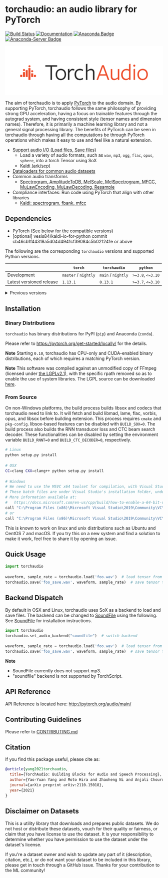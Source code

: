torchaudio: an audio library for PyTorch
========================================

[![Build Status](https://circleci.com/gh/pytorch/audio.svg?style=svg)](https://app.circleci.com/pipelines/github/pytorch/audio)
[![Documentation](https://img.shields.io/badge/dynamic/json.svg?label=docs&url=https%3A%2F%2Fpypi.org%2Fpypi%2Ftorchaudio%2Fjson&query=%24.info.version&colorB=brightgreen&prefix=v)](https://pytorch.org/audio/main/)
[![Anaconda Badge](https://anaconda.org/pytorch/torchaudio/badges/downloads.svg)](https://anaconda.org/pytorch/torchaudio)
[![Anaconda-Server Badge](https://anaconda.org/pytorch/torchaudio/badges/platforms.svg)](https://anaconda.org/pytorch/torchaudio)

![TorchAudio Logo](docs/source/_static/img/logo.png)

The aim of torchaudio is to apply [PyTorch](https://github.com/pytorch/pytorch) to
the audio domain. By supporting PyTorch, torchaudio follows the same philosophy
of providing strong GPU acceleration, having a focus on trainable features through
the autograd system, and having consistent style (tensor names and dimension names).
Therefore, it is primarily a machine learning library and not a general signal
processing library. The benefits of PyTorch can be seen in torchaudio through
having all the computations be through PyTorch operations which makes it easy
to use and feel like a natural extension.

- [Support audio I/O (Load files, Save files)](http://pytorch.org/audio/main/)
  - Load a variety of audio formats, such as `wav`, `mp3`, `ogg`, `flac`, `opus`, `sphere`, into a torch Tensor using SoX
  - [Kaldi (ark/scp)](http://pytorch.org/audio/main/kaldi_io.html)
- [Dataloaders for common audio datasets](http://pytorch.org/audio/main/datasets.html)
- Common audio transforms
    - [Spectrogram, AmplitudeToDB, MelScale, MelSpectrogram, MFCC, MuLawEncoding, MuLawDecoding, Resample](http://pytorch.org/audio/main/transforms.html)
- Compliance interfaces: Run code using PyTorch that align with other libraries
    - [Kaldi: spectrogram, fbank, mfcc](https://pytorch.org/audio/main/compliance.kaldi.html)

Dependencies
------------
* PyTorch (See below for the compatible versions)
* [optional] vesis84/kaldi-io-for-python commit cb46cb1f44318a5d04d4941cf39084c5b021241e or above

The following are the corresponding ``torchaudio`` versions and supported Python versions.

| | ``torch``                | ``torchaudio``           | ``python``                      |
| ----------- | ------------------------ | ------------------------ | ------------------------------- |
| Development | ``master`` / ``nightly`` | ``main`` / ``nightly``   | ``>=3.8``, ``<=3.10``            |
| Latest versioned release | ``1.13.1``               | ``0.13.1``               | ``>=3.7``, ``<=3.10``            |

<details><summary>Previous versions</summary>

| ``torch``                | ``torchaudio``           | ``python``                      |
| ------------------------ | ------------------------ | ------------------------------- |
| ``1.13.0``               | ``0.13.0``               | ``>=3.7``, ``<=3.10``           |
| ``1.12.1``               | ``0.12.1``               | ``>=3.7``, ``<=3.10``           |
| ``1.12.0``               | ``0.12.0``               | ``>=3.7``, ``<=3.10``           |
| ``1.11.0``               | ``0.11.0``               | ``>=3.7``, ``<=3.9``            |
| ``1.10.0``               | ``0.10.0``               | ``>=3.6``, ``<=3.9``            |
| ``1.9.1``                | ``0.9.1``                | ``>=3.6``, ``<=3.9``            |
| ``1.9.0``                | ``0.9.0``                | ``>=3.6``, ``<=3.9``            |
| ``1.8.1``                | ``0.8.1``                | ``>=3.6``, ``<=3.9``            |
| ``1.8.0``                | ``0.8.0``                | ``>=3.6``, ``<=3.9``            |
| ``1.7.1``                | ``0.7.2``                | ``>=3.6``, ``<=3.9``            |
| ``1.7.0``                | ``0.7.0``                | ``>=3.6``, ``<=3.8``            |
| ``1.6.0``                | ``0.6.0``                | ``>=3.6``, ``<=3.8``            |
| ``1.5.0``                | ``0.5.0``                | ``>=3.5``, ``<=3.8``            |
| ``1.4.0``                | ``0.4.0``                | ``==2.7``, ``>=3.5``, ``<=3.8`` |

</details>

Installation
------------

### Binary Distributions

`torchaudio` has binary distributions for PyPI (`pip`) and Anaconda (`conda`).

Please refer to https://pytorch.org/get-started/locally/ for the details.

**Note** Starting `0.10`, torchaudio has CPU-only and CUDA-enabled binary distributions, each of which requires a matching PyTorch version.

**Note** This software was compiled against an unmodified copy of FFmpeg (licensed under [the LGPLv2.1](https://github.com/FFmpeg/FFmpeg/blob/a5d2008e2a2360d351798e9abe883d603e231442/COPYING.LGPLv2.1)), with the specific rpath removed so as to enable the use of system libraries. The LGPL source can be downloaded [here](https://github.com/FFmpeg/FFmpeg/releases/tag/n4.1.8).

### From Source

On non-Windows platforms, the build process builds libsox and codecs that torchaudio need to link to. It will fetch and build libmad, lame, flac, vorbis, opus, and libsox before building extension. This process requires `cmake` and `pkg-config`. libsox-based features can be disabled with `BUILD_SOX=0`.
The build process also builds the RNN transducer loss and CTC beam search decoder. These functionalities can be disabled by setting the environment variable `BUILD_RNNT=0` and `BUILD_CTC_DECODER=0`, respectively.

```bash
# Linux
python setup.py install

# OSX
CC=clang CXX=clang++ python setup.py install

# Windows
# We need to use the MSVC x64 toolset for compilation, with Visual Studio's vcvarsall.bat or directly with vcvars64.bat.
# These batch files are under Visual Studio's installation folder, under 'VC\Auxiliary\Build\'.
# More information available at:
#   https://docs.microsoft.com/en-us/cpp/build/how-to-enable-a-64-bit-visual-cpp-toolset-on-the-command-line?view=msvc-160#use-vcvarsallbat-to-set-a-64-bit-hosted-build-architecture
call "C:\Program Files (x86)\Microsoft Visual Studio\2019\Community\VC\Auxiliary\Build\vcvarsall.bat" x64 && set BUILD_SOX=0 && python setup.py install
# or
call "C:\Program Files (x86)\Microsoft Visual Studio\2019\Community\VC\Auxiliary\Build\vcvars64.bat" && set BUILD_SOX=0 && python setup.py install
```

This is known to work on linux and unix distributions such as Ubuntu and CentOS 7 and macOS.
If you try this on a new system and find a solution to make it work, feel free to share it by opening an issue.

Quick Usage
-----------

```python
import torchaudio

waveform, sample_rate = torchaudio.load('foo.wav')  # load tensor from file
torchaudio.save('foo_save.wav', waveform, sample_rate)  # save tensor to file
```

Backend Dispatch
----------------

By default in OSX and Linux, torchaudio uses SoX as a backend to load and save files.
The backend can be changed to [SoundFile](https://pysoundfile.readthedocs.io/en/latest/)
using the following. See [SoundFile](https://pysoundfile.readthedocs.io/en/latest/)
for installation instructions.

```python
import torchaudio
torchaudio.set_audio_backend("soundfile")  # switch backend

waveform, sample_rate = torchaudio.load('foo.wav')  # load tensor from file, as usual
torchaudio.save('foo_save.wav', waveform, sample_rate)  # save tensor to file, as usual
```

**Note**
- SoundFile currently does not support mp3.
- "soundfile" backend is not supported by TorchScript.

API Reference
-------------

API Reference is located here: http://pytorch.org/audio/main/

Contributing Guidelines
-----------------------

Please refer to [CONTRIBUTING.md](./CONTRIBUTING.md)

Citation
--------

If you find this package useful, please cite as:

```bibtex
@article{yang2021torchaudio,
  title={TorchAudio: Building Blocks for Audio and Speech Processing},
  author={Yao-Yuan Yang and Moto Hira and Zhaoheng Ni and Anjali Chourdia and Artyom Astafurov and Caroline Chen and Ching-Feng Yeh and Christian Puhrsch and David Pollack and Dmitriy Genzel and Donny Greenberg and Edward Z. Yang and Jason Lian and Jay Mahadeokar and Jeff Hwang and Ji Chen and Peter Goldsborough and Prabhat Roy and Sean Narenthiran and Shinji Watanabe and Soumith Chintala and Vincent Quenneville-Bélair and Yangyang Shi},
  journal={arXiv preprint arXiv:2110.15018},
  year={2021}
}
```

Disclaimer on Datasets
----------------------

This is a utility library that downloads and prepares public datasets. We do not host or distribute these datasets, vouch for their quality or fairness, or claim that you have license to use the dataset. It is your responsibility to determine whether you have permission to use the dataset under the dataset's license.

If you're a dataset owner and wish to update any part of it (description, citation, etc.), or do not want your dataset to be included in this library, please get in touch through a GitHub issue. Thanks for your contribution to the ML community!
